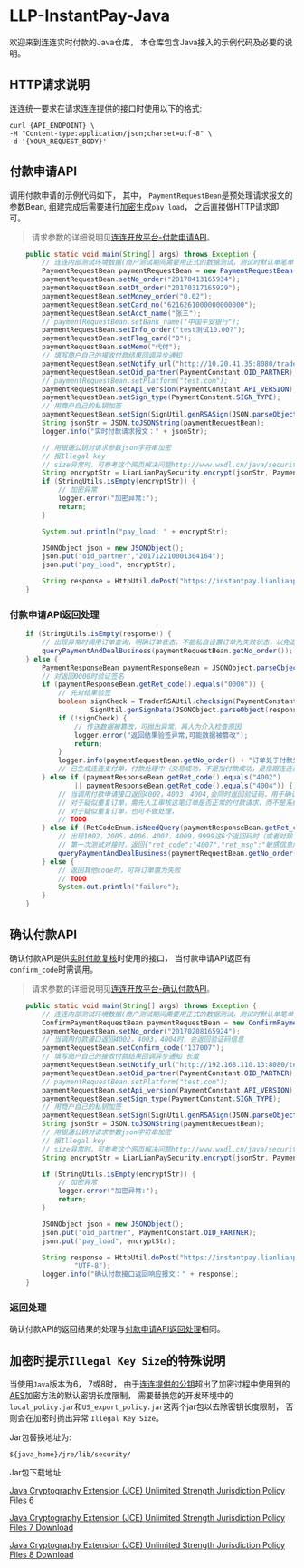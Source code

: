 # LLP-InstantPay-Java

欢迎来到连连实时付款的Java仓库， 本仓库包含Java接入的示例代码及必要的说明。

## HTTP请求说明

连连统一要求在请求连连提供的接口时使用以下的格式:

```text
curl {API_ENDPOINT} \
-H "Content-type:application/json;charset=utf-8" \
-d '{YOUR_REQUEST_BODY}'
```

## 付款申请API

调用付款申请的示例代码如下， 其中， ```PaymentRequestBean```是预处理请求报文的参数Bean, 组建完成后需要进行[加密](https://zealous-kare-7abde4.netlify.com/docs/send-money/instant/api-encrypt)生成```pay_load```， 之后直接做HTTP请求即可。

> 请求参数的详细说明见[连连开放平台-付款申请API](https://zealous-kare-7abde4.netlify.com/apis/instant-apply)。

```java
	public static void main(String[] args) throws Exception {
		// 连连内部测试环境数据(商户测试期间需要用正式的数据测试，测试时默认单笔单日单月额度50，等测试OK，申请走上线流程打开额度）
		PaymentRequestBean paymentRequestBean = new PaymentRequestBean();
		paymentRequestBean.setNo_order("20170413165934");
		paymentRequestBean.setDt_order("20170317165929");
		paymentRequestBean.setMoney_order("0.02");
		paymentRequestBean.setCard_no("6216261000000000000");
		paymentRequestBean.setAcct_name("张三");
		// paymentRequestBean.setBank_name("中国平安银行");
		paymentRequestBean.setInfo_order("test测试10.00?");
		paymentRequestBean.setFlag_card("0");
		paymentRequestBean.setMemo("代付");
		// 填写商户自己的接收付款结果回调异步通知
		paymentRequestBean.setNotify_url("http://10.20.41.35:8080/tradepayapi/receiveNotify.htm");
		paymentRequestBean.setOid_partner(PaymentConstant.OID_PARTNER);
		// paymentRequestBean.setPlatform("test.com");
		paymentRequestBean.setApi_version(PaymentConstant.API_VERSION);
		paymentRequestBean.setSign_type(PaymentConstant.SIGN_TYPE);
		// 用商户自己的私钥加签
		paymentRequestBean.setSign(SignUtil.genRSASign(JSON.parseObject(JSON.toJSONString(paymentRequestBean))));
		String jsonStr = JSON.toJSONString(paymentRequestBean);
		logger.info("实时付款请求报文：" + jsonStr);

		// 用银通公钥对请求参数json字符串加密
		// 报Illegal key
		// size异常时，可参考这个网页解决问题http://www.wxdl.cn/java/security-invalidkey-exception.html
		String encryptStr = LianLianPaySecurity.encrypt(jsonStr, PaymentConstant.PUBLIC_KEY_ONLINE);
		if (StringUtils.isEmpty(encryptStr)) {
			// 加密异常
			logger.error("加密异常:");
			return;
		}

		System.out.println("pay_load: " + encryptStr);

		JSONObject json = new JSONObject();
		json.put("oid_partner","201712210001304164");
		json.put("pay_load", encryptStr);

		String response = HttpUtil.doPost("https://instantpay.lianlianpay.com/paymentapi/payment.htm", json, "UTF-8");
	}
```

### 付款申请API返回处理

```java
	if (StringUtils.isEmpty(response)) {
		// 出现异常时调用订单查询，明确订单状态，不能私自设置订单为失败状态，以免造成这笔订单在连连付款成功了，而商户设置为失败
		queryPaymentAndDealBusiness(paymentRequestBean.getNo_order());
	} else {
		PaymentResponseBean paymentResponseBean = JSONObject.parseObject(response, PaymentResponseBean.class);
		// 对返回0000时验证签名
		if (paymentResponseBean.getRet_code().equals("0000")) {
			// 先对结果验签
			boolean signCheck = TraderRSAUtil.checksign(PaymentConstant.PUBLIC_KEY_ONLINE,
					SignUtil.genSignData(JSONObject.parseObject(response)), paymentResponseBean.getSign());
			if (!signCheck) {
				// 传送数据被篡改，可抛出异常，再人为介入检查原因
				logger.error("返回结果验签异常,可能数据被篡改");
				return;
			}
			logger.info(paymentRequestBean.getNo_order() + "订单处于付款处理中");
			// 已生成连连支付单，付款处理中（交易成功，不是指付款成功，是指跟连连流程正常），商户可以在这里处理自已的业务逻辑（或者不处理，在异步回调里处理逻辑）,最终的付款状态由异步通知回调告知
		} else if (paymentResponseBean.getRet_code().equals("4002")
				|| paymentResponseBean.getRet_code().equals("4004")) {
			// 当调用付款申请接口返回4002，4003，4004,会同时返回验证码，用于确认付款接口
			// 对于疑似重复订单，需先人工审核这笔订单是否正常的付款请求，而不是系统产生的重复订单，确认后再调用确认付款接口或者在连连商户站后台操作疑似订单，api不调用确认付款接口
			// 对于疑似重复订单，也可不做处理，
			// TODO
		} else if (RetCodeEnum.isNeedQuery(paymentResponseBean.getRet_code())) {
			// 出现1002，2005，4006，4007，4009，9999这6个返回码时（或者对除了0000之后的code都查询一遍查询接口）调用付款结果查询接口，明确订单状态，不能私自设置订单为失败状态，以免造成这笔订单在连连付款成功了，而商户设置为失败
			// 第一次测试对接时，返回{"ret_code":"4007","ret_msg":"敏感信息解密异常"},可能原因报文加密用的公钥改动了,demo中的公钥是连连公钥，商户生成的公钥用于上传连连商户站用于连连验签，生成的私钥用于加签
			queryPaymentAndDealBusiness(paymentRequestBean.getNo_order());
		} else {
			// 返回其他code时，可将订单置为失败
			// TODO
			System.out.println("failure");
		}
	}
```

## 确认付款API

确认付款API是供[实时付款复核](https://zealous-kare-7abde4.netlify.com/docs/send-money/instant/overview#%E5%AE%9E%E6%97%B6%E4%BB%98%E6%AC%BE%E7%9A%84%E5%A4%8D%E6%A0%B8)时使用的接口， 当付款申请API返回有```confirm_code```时需调用。

> 请求参数的详细说明见[连连开放平台-确认付款API](https://zealous-kare-7abde4.netlify.com/apis/instant-confirm)。

```java
	public static void main(String[] args) throws Exception {
		// 连连内部测试环境数据(商户测试期间需要用正式的数据测试，测试时默认单笔单日单月额度50，等测试OK，和连连技术核对过业务对接逻辑后，申请走上线流程打开额度）
		ConfirmPaymentRequestBean paymentRequestBean = new ConfirmPaymentRequestBean();
		paymentRequestBean.setNo_order("20170208165924");
		// 当调用付款接口返回4002，4003，4004时，会返回验证码信息
		paymentRequestBean.setConfirm_code("137007");
		// 填写商户自己的接收付款结果回调异步通知 长度
		paymentRequestBean.setNotify_url("http://192.168.110.13:8080/test/tradepayapi/receiveNotify.htm");
		paymentRequestBean.setOid_partner(PaymentConstant.OID_PARTNER);
		// paymentRequestBean.setPlatform("test.com");
		paymentRequestBean.setApi_version(PaymentConstant.API_VERSION);
		paymentRequestBean.setSign_type(PaymentConstant.SIGN_TYPE);
		// 用商户自己的私钥加签
		paymentRequestBean.setSign(SignUtil.genRSASign(JSON.parseObject(JSON.toJSONString(paymentRequestBean))));
		String jsonStr = JSON.toJSONString(paymentRequestBean);
		// 用银通公钥对请求参数json字符串加密
		// 报Illegal key
		// size异常时，可参考这个网页解决问题http://www.wxdl.cn/java/security-invalidkey-exception.html
		String encryptStr = LianLianPaySecurity.encrypt(jsonStr, PaymentConstant.PUBLIC_KEY_ONLINE);

		if (StringUtils.isEmpty(encryptStr)) {
			// 加密异常
			logger.error("加密异常:");
			return;
		}

		JSONObject json = new JSONObject();
		json.put("oid_partner", PaymentConstant.OID_PARTNER);
		json.put("pay_load", encryptStr);

		String response = HttpUtil.doPost("https://instantpay.lianlianpay.com/paymentapi/confirmPayment.htm", json,
				"UTF-8");
		logger.info("确认付款接口返回响应报文：" + response);
	}
```

### 返回处理

确认付款API的返回结果的处理与[付款申请API返回处理](#付款申请API返回处理)相同。

## 加密时提示```Illegal Key Size```的特殊说明

当使用```Java```版本为6， 7或8时， 由于[连连提供的公钥](https://zealous-kare-7abde4.netlify.com/docs/development/signature-key-generation#%E9%85%8D%E7%BD%AE%E8%BF%9E%E8%BF%9E%E5%85%AC%E9%92%A5)超出了加密过程中使用到的[AES](https://en.wikipedia.org/wiki/Advanced_Encryption_Standard)加密方法的默认密钥长度限制， 需要替换您的开发环境中的```local_policy.jar```和```US_export_policy.jar```这两个jar包以去除密钥长度限制， 否则会在加密时抛出异常 ```Illegal Key Size```。

Jar包替换地址为:

```text
${java_home}/jre/lib/security/
```

Jar包下载地址:

[Java Cryptography Extension (JCE) Unlimited Strength Jurisdiction Policy Files 6](http://www.oracle.com/technetwork/java/javase/downloads/jce-6-download-429243.html)

[Java Cryptography Extension (JCE) Unlimited Strength Jurisdiction Policy Files 7 Download](http://www.oracle.com/technetwork/java/javase/downloads/jce-7-download-432124.html)

[Java Cryptography Extension (JCE) Unlimited Strength Jurisdiction Policy Files 8 Download](http://www.oracle.com/technetwork/java/javase/downloads/jce8-download-2133166.html)